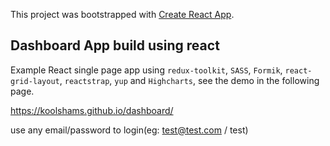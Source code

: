 This project was bootstrapped with [Create React App](https://github.com/facebook/create-react-app).

## Dashboard App build using react

Example React single page app using `redux-toolkit`, `SASS`, `Formik`, `react-grid-layout`, `reactstrap`, `yup` and `Highcharts`, see the demo in the following page. 

https://koolshams.github.io/dashboard/

use any email/password to login(eg: test@test.com / test)
